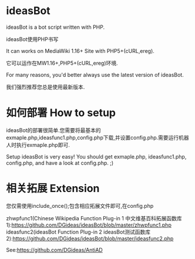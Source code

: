 ideasBot
========

 ideasBot is a bot script written with PHP.
 
 ideasBot使用PHP书写
 
 It can works on MediaWiki 1.16+ Site with PHP5+(cURL,ereg).
 
 它可以运作在MW1.16+,PHP5+(cURL,ereg)环境.
 
 For many reasons, you'd better always use the latest version of ideasBot.
 
 我们强烈推荐您总是使用最新版本.
 
如何部署 How to setup
=====================

 ideasBot的部署很简单.您需要将最基本的exmaple.php,ideasfunc1.php,config.php下载,并设置config.php.需要运行机器人时执行exmaple.php即可.
 
 Setup ideasBot is very easy! You should get exmaple.php, ideasfunc1.php, config.php, and have a look at config.php. ;)
 
 
相关拓展 Extension
=================

 您仅需使用include_once();包含相应拓展文件即可,在config.php

 zhwpfunc1(Chinese Wikipedia Function Plug-in 1 中文维基百科拓展函数库1):https://github.com/DGideas/ideasBot/blob/master/zhwpfunc1.php
 ideasfunc2(ideasBot Function Plug-in 2 ideasBot测试函数库2):https://github.com/DGideas/ideasBot/blob/master/ideasfunc2.php

See:https://github.com/DGideas/AntiAD
